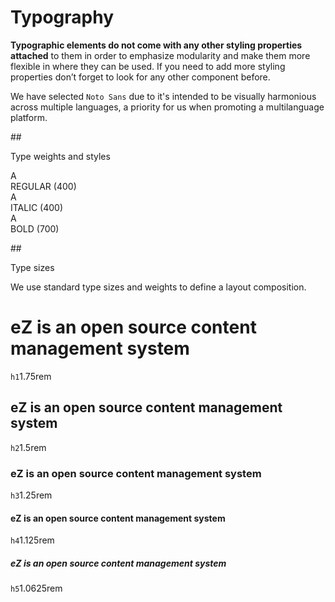 # Typography

**Typographic elements do not come with any other styling properties attached** to them in order to emphasize modularity and make them more flexible in where they can be used. If you need to add more styling properties don’t forget to look for any other component before.

We have selected <code>Noto Sans</code> due to it's intended to be visually harmonious across multiple languages, a priority for us when promoting a multilanguage platform.

##<div class="mgt-4 header-line">Type weights and styles</div>
<div class="wrapper-samples">
    <div class="type-box">
        <div class="letter-sample ez-guidelines-font">A</div>
        <div class="weight-text mgb-1">REGULAR (400)</div>
    </div>
    <div class="type-box">
        <div class="letter-sample letter-sample-italic ez-guidelines-font">A</div>
        <div class="weight-text mgb-1">ITALIC (400)</div>
    </div>
    <div class="type-box">
        <div class="letter-sample letter-sample-bold ez-guidelines-font">A</div>
        <div class="weight-text mgb-1">BOLD (700)</div>
    </div>
</div>

##<div class="mgt-4 header-line">Type sizes</div>
<div class="mgb-2">We use standard type sizes and weights to define a layout composition.</div>

<h1 class="ez-guidelines-font ez-guidelines-h1">eZ is an open source content management system</h1>
<div class="mgb-2"><code>h1</code><span class="mgl-2">1.75rem</span></div>

<h2 class="ez-guidelines-font ez-guidelines-h2">eZ is an open source content management system</h2>
<div class="mgb-2"><code>h2</code><span class="mgl-2">1.5rem</span></div>

<h3 class="ez-guidelines-font ez-guidelines-h3">eZ is an open source content management system</h3>
<div class="mgb-2"><code>h3</code><span class="mgl-2">1.25rem</span></div>

<h4 class="ez-guidelines-font ez-guidelines-h4">eZ is an open source content management system</h4>
<div class="mgb-2"><code>h4</code><span class="mgl-2">1.125rem</span></div>

<h5 class="ez-guidelines-font ez-guidelines-h5">eZ is an open source content management system</h5>
<div class="mgb-2"><code>h5</code><span class="mgl-2">1.0625rem</span></div>
